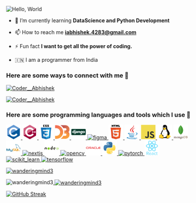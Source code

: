 ![Hello, World](https://user-images.githubusercontent.com/86902918/137727136-4506b57e-959c-43d3-be82-7ff631da8aa9.gif)


- 🌱 I’m currently learning **DataScience and Python Development**

- 📫 How to reach me **iabhishek.4283@gmail.com**

- ⚡ Fun fact **I want to get all the power of coding.**

- 🇮🇳 I am a programmer from India

<h3 align="left">Here are some ways to connect with me 🔻</h3>
<p align="left"> <a href="https://twitter.com/Coder__Abhishek" target="blank"><img src="https://img.shields.io/twitter/follow/Coder__Abhishek?logo=twitter&style=for-the-badge" alt="Coder__Abhishek" /></a> </p>
<p align="left"> <a href="https://www.linkedin.com/in/abhishek-srivastava-00783821a" target="blank"><img src="https://img.shields.io/badge/Linkedin-Connect-blue" alt="Coder__Abhishek" /></a> </p>




<p align="left">

 
  
<h3 align="left">Here are some programming languages and tools which I use 🔻</h3>
<p align="left"> <a href="https://www.cprogramming.com/" target="_blank"> <img src="https://raw.githubusercontent.com/devicons/devicon/master/icons/c/c-original.svg" alt="c" width="40" height="40"/> </a> <a href="https://www.w3schools.com/cpp/" target="_blank"> <img src="https://raw.githubusercontent.com/devicons/devicon/master/icons/cplusplus/cplusplus-original.svg" alt="cplusplus" width="40" height="40"/> </a> <a href="https://www.w3schools.com/css/" target="_blank"> <img src="https://raw.githubusercontent.com/devicons/devicon/master/icons/css3/css3-original-wordmark.svg" alt="css3" width="40" height="40"/> </a> <a href="https://d3js.org/" target="_blank"> <img src="https://raw.githubusercontent.com/devicons/devicon/master/icons/d3js/d3js-original.svg" alt="d3js" width="40" height="40"/> </a> <a href="https://www.djangoproject.com/" target="_blank"> <img src="https://raw.githubusercontent.com/devicons/devicon/master/icons/django/django-original.svg" alt="django" width="40" height="40"/> </a> <a href="https://www.figma.com/" target="_blank"> <img src="https://www.vectorlogo.zone/logos/figma/figma-icon.svg" alt="figma" width="40" height="40"/> </a> <a href="https://www.w3.org/html/" target="_blank"> <img src="https://raw.githubusercontent.com/devicons/devicon/master/icons/html5/html5-original-wordmark.svg" alt="html5" width="40" height="40"/> </a> <a href="https://www.java.com" target="_blank"> <img src="https://raw.githubusercontent.com/devicons/devicon/master/icons/java/java-original.svg" alt="java" width="40" height="40"/> </a> <a href="https://developer.mozilla.org/en-US/docs/Web/JavaScript" target="_blank"> <img src="https://raw.githubusercontent.com/devicons/devicon/master/icons/javascript/javascript-original.svg" alt="javascript" width="40" height="40"/> </a> <a href="https://www.linux.org/" target="_blank"> <img src="https://raw.githubusercontent.com/devicons/devicon/master/icons/linux/linux-original.svg" alt="linux" width="40" height="40"/> </a> <a href="https://www.mongodb.com/" target="_blank"> <img src="https://raw.githubusercontent.com/devicons/devicon/master/icons/mongodb/mongodb-original-wordmark.svg" alt="mongodb" width="40" height="40"/> </a> <a href="https://www.mysql.com/" target="_blank"> <img src="https://raw.githubusercontent.com/devicons/devicon/master/icons/mysql/mysql-original-wordmark.svg" alt="mysql" width="40" height="40"/> </a> <a href="https://nextjs.org/" target="_blank"> <img src="https://cdn.worldvectorlogo.com/logos/nextjs-3.svg" alt="nextjs" width="40" height="40"/> </a> <a href="https://nodejs.org" target="_blank"> <img src="https://raw.githubusercontent.com/devicons/devicon/master/icons/nodejs/nodejs-original-wordmark.svg" alt="nodejs" width="40" height="40"/> </a> <a href="https://opencv.org/" target="_blank"> <img src="https://www.vectorlogo.zone/logos/opencv/opencv-icon.svg" alt="opencv" width="40" height="40"/> </a> <a href="https://www.oracle.com/" target="_blank"> <img src="https://raw.githubusercontent.com/devicons/devicon/master/icons/oracle/oracle-original.svg" alt="oracle" width="40" height="40"/> </a> <a href="https://www.python.org" target="_blank"> <img src="https://raw.githubusercontent.com/devicons/devicon/master/icons/python/python-original.svg" alt="python" width="40" height="40"/> </a> <a href="https://pytorch.org/" target="_blank"> <img src="https://www.vectorlogo.zone/logos/pytorch/pytorch-icon.svg" alt="pytorch" width="40" height="40"/> </a> <a href="https://reactjs.org/" target="_blank"> <img src="https://raw.githubusercontent.com/devicons/devicon/master/icons/react/react-original-wordmark.svg" alt="react" width="40" height="40"/> </a> <a href="https://scikit-learn.org/" target="_blank"> <img src="https://upload.wikimedia.org/wikipedia/commons/0/05/Scikit_learn_logo_small.svg" alt="scikit_learn" width="40" height="40"/> </a> <a href="https://www.tensorflow.org" target="_blank"> <img src="https://www.vectorlogo.zone/logos/tensorflow/tensorflow-icon.svg" alt="tensorflow" width="40" height="40"/> </a> </p>

<p align="left"> <a href="https://github.com/WanderingMind3" target="blank"><img src="https://komarev.com/ghpvc/?username=wanderingmind3&label=Profile%20views&color=0e75b6&style=flat" alt="wanderingmind3" /> </p>

<p><img align="left" src="https://github-readme-stats.vercel.app/api/top-langs?username=wanderingmind3&show_icons=true&theme=radical&locale=en&layout=compact" alt="wanderingmind3" /></p>


<p>&nbsp;<img align="center" src="https://github-readme-stats.vercel.app/api?username=wanderingmind3&show_icons=true&theme=radical&locale=en" alt="wanderingmind3" /></p>


[![GitHub Streak](http://github-readme-streak-stats.herokuapp.com?user=WanderingMind3&theme=radical&date_format=M%20j%5B%2C%20Y%5D)](https://git.io/streak-stats)

